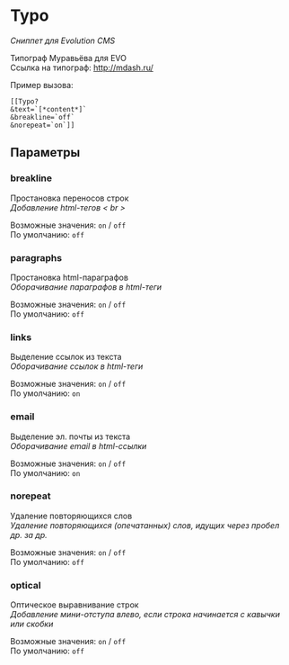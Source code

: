 # Typo

_Сниппет для Evolution CMS_

Типограф Муравьёва для EVO<br>
Ссылка на типограф: <http://mdash.ru/>

Пример вызова:

```
[[Typo?
&text=`[*content*]`
&breakline=`off`
&norepeat=`on`]]
```

## Параметры

### breakline

Простановка переносов строк<br>
_Добавление html-тегов < br >_<br>

Возможные значения: `on` / `off`<br>
По умолчанию: `off`

### paragraphs

Простановка html-параграфов<br>
_Оборачивание параграфов в html-теги_

Возможные значения: `on` / `off`<br>
По умолчанию: `off`

### links

Выделение ссылок из текста<br>
_Оборачивание ссылок в html-теги_

Возможные значения: `on` / `off`<br>
По умолчанию: `on`

### email

Выделение эл. почты из текста<br>
_Оборачивание email в html-ссылки_

Возможные значения: `on` / `off`<br>
По умолчанию: `on`

### norepeat

Удаление повторяющихся слов<br>
_Удаление повторяющихся (опечатанных) слов, идущих через пробел др. за др._

Возможные значения: `on` / `off`<br>
По умолчанию: `off`

### optical

Оптическое выравнивание строк<br>
_Добавление мини-отступа влево, если строка начинается с кавычки или скобки_

Возможные значения: `on` / `off`<br>
По умолчанию: `off`
